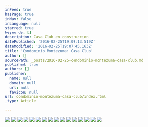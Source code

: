 ```yaml
---
inFeed: true
hasPage: true
inNav: false
inLanguage: null
starred: true
keywords: []
description: Casa Club en construccion
datePublished: '2016-02-25T19:09:13.519Z'
dateModified: '2016-02-25T19:07:45.163Z'
title: 'Condominio Montezuma: Casa Club'
author: []
sourcePath: _posts/2016-02-25-condominio-montezuma-casa-club.md
published: true
authors: []
publisher:
  name: null
  domain: null
  url: null
  favicon: null
url: condominio-montezuma-casa-club/index.html
_type: Article

---
```

![](https://the-grid-user-content.s3-us-west-2.amazonaws.com/0170db8b-10d3-4fd6-8e50-34028747e587.JPG)
![](https://the-grid-user-content.s3-us-west-2.amazonaws.com/08d974d2-c032-41d8-b219-db8fae9f3f5c.JPG)
![](https://the-grid-user-content.s3-us-west-2.amazonaws.com/8f7c562e-6bfb-409c-94ab-7aeb6de7b981.JPG)
![](https://the-grid-user-content.s3-us-west-2.amazonaws.com/17f966fb-8c82-4774-8000-7d35b86ea01a.JPG)
![](https://the-grid-user-content.s3-us-west-2.amazonaws.com/78690d36-3da7-4d7c-bddd-05d108263d75.JPG)
![](https://the-grid-user-content.s3-us-west-2.amazonaws.com/7141e537-ab92-4712-b8d4-95515d483630.JPG)
![](https://the-grid-user-content.s3-us-west-2.amazonaws.com/0ea5fae4-ce1a-400a-920b-4c33fa846e6f.JPG)
![](https://the-grid-user-content.s3-us-west-2.amazonaws.com/e514dc8a-ffd8-4c97-aa7a-4b5a0b32d20d.JPG)
![](https://the-grid-user-content.s3-us-west-2.amazonaws.com/91bd35e0-d70b-4e21-b109-b1853b7f4cde.JPG)
![](https://the-grid-user-content.s3-us-west-2.amazonaws.com/2c3fabf1-efe7-4f31-b466-9dce448076f9.JPG)
![](https://the-grid-user-content.s3-us-west-2.amazonaws.com/9257a1a2-c1db-4b5c-9739-55eaa0e3fe7d.JPG)
![](https://the-grid-user-content.s3-us-west-2.amazonaws.com/5276e5d4-50c1-40bd-895d-d32b590fd62e.JPG)
![](https://the-grid-user-content.s3-us-west-2.amazonaws.com/bca0a1d7-4826-4b2e-b53d-39b491cb7cd8.JPG)
![](https://the-grid-user-content.s3-us-west-2.amazonaws.com/38d68f6e-0fae-4ab5-8479-8113becbf5aa.JPG)
![](https://the-grid-user-content.s3-us-west-2.amazonaws.com/8c48f3df-5189-4671-a858-a86eba22fb35.JPG)
![](https://the-grid-user-content.s3-us-west-2.amazonaws.com/2d95f01c-9eb8-4e2e-bf72-3eadb83c3422.JPG)